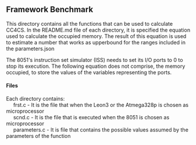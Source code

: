 ## Framework Benchmark
This directory contains all the functions that can be used to calculate CC4CS. In the README.md file of each directory, it is specified the equation used to calculate the occupied memory. The result of this equation is used to estimate a number that works as upperbound for the ranges included in the parameters.json 

The 8051's instruction set simulator (ISS) needs to set its I/O ports to 0 to stop its execution. The following equation does not comprise, the memory occupied, to store the values of the variables representing the ports.

#### Files 
Each directory contains:  
&nbsp;&nbsp;&nbsp;&nbsp; frst.c - It is the file that when the Leon3 or the Atmega328p is chosen as microprocessor  
&nbsp;&nbsp;&nbsp;&nbsp; scnd.c - It is the file that is executed when the 8051 is chosen as microprocessor  
&nbsp;&nbsp;&nbsp;&nbsp; parameters.c - It is file that contains the possible values assumed by the parameters of the function
